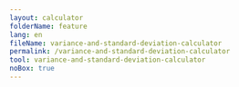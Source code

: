 ```yaml
---
layout: calculator
folderName: feature
lang: en
fileName: variance-and-standard-deviation-calculator
permalink: /variance-and-standard-deviation-calculator
tool: variance-and-standard-deviation-calculator
noBox: true
---
```


